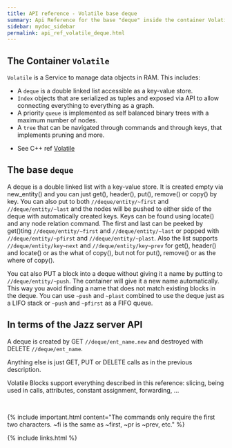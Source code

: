 ```yaml
---
title: API reference - Volatile base deque
summary: Api Reference for the base "deque" inside the container Volatile
sidebar: mydoc_sidebar
permalink: api_ref_volatile_deque.html
---
```


## The Container `Volatile`

`Volatile` is a Service to manage data objects in RAM. This includes:

 - A `deque` is a double linked list accessible as a key-value store.
 - `Index` objects that are serialized as tuples and exposed via API to allow connecting everything to everything as a graph.
 - A priority `queue` is implemented as self balanced binary trees with a maximum number of nodes.
 - A `tree` that can be navigated through commands and through keys, that implements pruning and more.

* See C++ ref [Volatile](/develop_jazz02/classjazz__elements_1_1Volatile.html)

## The base `deque`

A deque is a double linked list with a key-value store. It is created empty via new_entity() and you can just get(), header(), put(),
remove() or copy() by key. You can also put to both `//deque/entity/~first` and `//deque/entity/~last` and the nodes will be pushed
to either side of the deque with automatically created keys. Keys can be found using locate() and any node relation command.
The first and last can be peeked by get()ting `//deque/entity/~first` and `//deque/entity/~last` or popped with
`//deque/entity/~pfirst` and `//deque/entity/~plast`. Also the list supports `//deque/entity/key~next` and
`//deque/entity/key~prev` for get(), header() and locate() or as the what of copy(), but not for put(), remove() or as the where of
copy().

You cat also PUT a block into a deque without giving it a name by putting to `//deque/entity/~push`. The container will give it a new
name automatically. This way you avoid finding a name that does not match existing blocks in the deque. You can use `~push` and `~plast`
combined to use the deque just as a LIFO stack or `~push` and `~pfirst` as a FIFO queue.

## In terms of the Jazz server API

A deque is created by GET `//deque/ent_name.new` and destroyed with DELETE `//deque/ent_name`.

Anything else is just GET, PUT or DELETE calls as in the previous description.

Volatile Blocks support everything described in this reference: slicing, being used in calls, attributes, constant assignment,
forwarding, ...

<br/>

{% include important.html content="The commands only require the first two characters. ~fi is the same as ~first, ~pr is ~prev, etc." %}

{% include links.html %}
